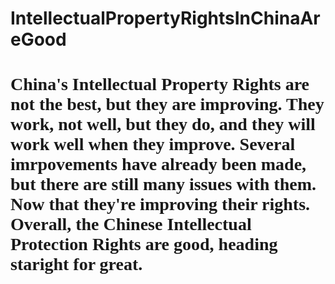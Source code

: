 # IntellectualPropertyRightsInChinaAreGood
<h1
style="font-family:comic sans;"
      >China's Intellectual Property Rights are not the best, but they are improving. They work, not well, but they do, and they will work well when they improve. Several imrpovements have already been made, but there are still many issues with them. Now that they're improving their rights. Overall, the Chinese Intellectual Protection Rights are good, heading staright for great.</h1>

